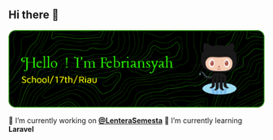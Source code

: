## Hi there 👋
![Kyouya-ind](img/github-header-image.png)
<!--
**Kyouya-ind/Kyouya-ind** is a ✨ _special_ ✨ repository because its `README.md` (this file) appears on your GitHub profile.

Here are some ideas to get you started:

- 🔭 I’m currently working on ...
- 🌱 I’m currently learning ...
- 👯 I’m looking to collaborate on ...
- 🤔 I’m looking for help with ...
- 💬 Ask me about ...
- 📫 How to reach me: ...
- 😄 Pronouns: ...
- ⚡ Fun fact: ...
-->
🔭 I’m currently working on [**@LenteraSemesta**](https:LenteraSemesta)
🌱 I’m currently learning **Laravel**
